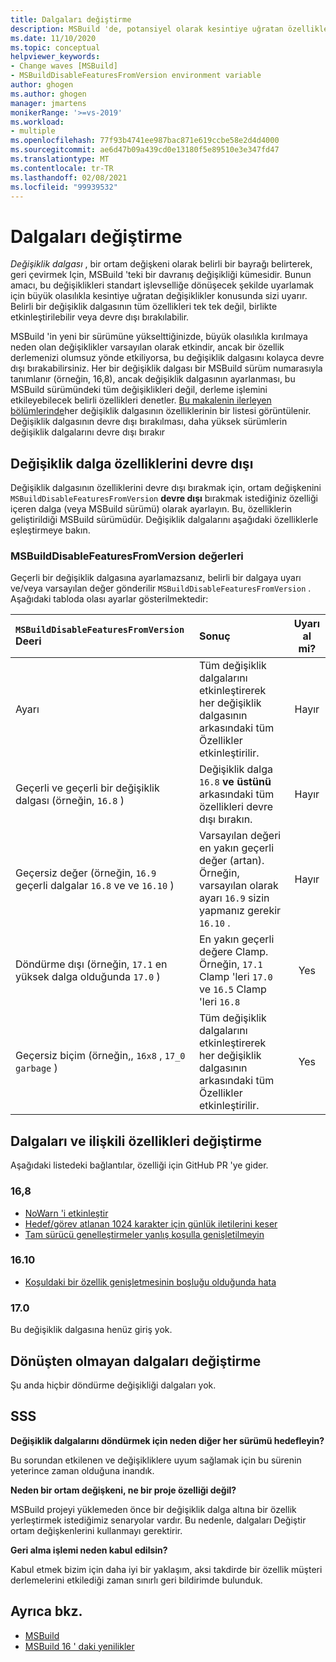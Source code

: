 ```yaml
---
title: Dalgaları değiştirme
description: MSBuild 'de, potansiyel olarak kesintiye uğratan özellikleri etkinleştirmeyi veya devre dışı bırakmayı öğrenin.
ms.date: 11/10/2020
ms.topic: conceptual
helpviewer_keywords:
- Change waves [MSBuild]
- MSBuildDisableFeaturesFromVersion environment variable
author: ghogen
ms.author: ghogen
manager: jmartens
monikerRange: '>=vs-2019'
ms.workload:
- multiple
ms.openlocfilehash: 77f93b4741ee987bac871e619ccbe58e2d4d4000
ms.sourcegitcommit: ae6d47b09a439cd0e13180f5e89510e3e347fd47
ms.translationtype: MT
ms.contentlocale: tr-TR
ms.lasthandoff: 02/08/2021
ms.locfileid: "99939532"
---
```

# <a name="change-waves"></a>Dalgaları değiştirme

*Değişiklik dalgası* , bir ortam değişkeni olarak belirli bir bayrağı belirterek, geri çevirmek Için, MSBuild 'teki bir davranış değişikliği kümesidir. Bunun amacı, bu değişiklikleri standart işlevselliğe dönüşecek şekilde uyarlamak için büyük olasılıkla kesintiye uğratan değişiklikler konusunda sizi uyarır. Belirli bir değişiklik dalgasının tüm özellikleri tek tek değil, birlikte etkinleştirilebilir veya devre dışı bırakılabilir.

MSBuild 'in yeni bir sürümüne yükselttiğinizde, büyük olasılıkla kırılmaya neden olan değişiklikler varsayılan olarak etkindir, ancak bir özellik derlemenizi olumsuz yönde etkiliyorsa, bu değişiklik dalgasını kolayca devre dışı bırakabilirsiniz. Her bir değişiklik dalgası bir MSBuild sürüm numarasıyla tanımlanır (örneğin, 16,8), ancak değişiklik dalgasının ayarlanması, bu MSBuild sürümündeki tüm değişiklikleri değil, derleme işlemini etkileyebilecek belirli özellikleri denetler. [Bu makalenin ilerleyen bölümlerinde](#change-waves-and-associated-features)her değişiklik dalgasının özelliklerinin bir listesi görüntülenir. Değişiklik dalgasının devre dışı bırakılması, daha yüksek sürümlerin değişiklik dalgalarını devre dışı bırakır

## <a name="opt-out-of-change-wave-features"></a>Değişiklik dalga özelliklerini devre dışı

Değişiklik dalgasının özelliklerini devre dışı bırakmak için, ortam değişkenini `MSBuildDisableFeaturesFromVersion` **devre dışı** bırakmak istediğiniz özelliği içeren dalga (veya MSBuild sürümü) olarak ayarlayın. Bu, özelliklerin geliştirildiği MSBuild sürümüdür. Değişiklik dalgalarını aşağıdaki özelliklerle eşleştirmeye bakın.

### <a name="msbuilddisablefeaturesfromversion-values"></a>MSBuildDisableFeaturesFromVersion değerleri

Geçerli bir değişiklik dalgasına ayarlamazsanız, belirli bir dalgaya uyarı ve/veya varsayılan değer gönderilir `MSBuildDisableFeaturesFromVersion` . Aşağıdaki tabloda olası ayarlar gösterilmektedir:

| `MSBuildDisableFeaturesFromVersion` Deeri                         | Sonuç        | Uyarı al mi? |
| :-------------                                                    | :----------   | :----------: |
| Ayarı                                                             | Tüm değişiklik dalgalarını etkinleştirerek her değişiklik dalgasının arkasındaki tüm Özellikler etkinleştirilir.               | Hayır   |
| Geçerli ve geçerli bir değişiklik dalgası (örneğin, `16.8` )                      | Değişiklik dalga `16.8` **ve üstünü** arkasındaki tüm özellikleri devre dışı bırakın.                                           | Hayır   |
| Geçersiz değer (örneğin, `16.9` geçerli dalgalar `16.8` ve ve `16.10` )| Varsayılan değeri en yakın geçerli değer (artan). Örneğin, varsayılan olarak ayarı `16.9` sizin yapmanız gerekir `16.10` .               | Hayır   |
| Döndürme dışı (örneğin, `17.1` en yüksek dalga olduğunda `17.0` )      | En yakın geçerli değere Clamp. Örneğin, `17.1` Clamp 'leri `17.0` ve `16.5` Clamp 'leri `16.8`                    | Yes  |
| Geçersiz biçim (örneğin,, `16x8` , `17_0` `garbage` )                    | Tüm değişiklik dalgalarını etkinleştirerek her değişiklik dalgasının arkasındaki tüm Özellikler etkinleştirilir.               | Yes  |

## <a name="change-waves-and-associated-features"></a>Dalgaları ve ilişkili özellikleri değiştirme

Aşağıdaki listedeki bağlantılar, özelliği için GitHub PR 'ye gider.

### <a name="168"></a>16,8

- [NoWarn 'i etkinleştir](https://github.com/dotnet/msbuild/pull/5671)
- [Hedef/görev atlanan 1024 karakter için günlük iletilerini keser](https://github.com/dotnet/msbuild/pull/5553)
- [Tam sürücü genelleştirmeler yanlış koşulla genişletilmeyin](https://github.com/dotnet/msbuild/pull/5669)

### <a name="1610"></a>16.10

- [Koşuldaki bir özellik genişletmesinin boşluğu olduğunda hata](https://github.com/dotnet/msbuild/pull/5672)

### <a name="170"></a>17.0

Bu değişiklik dalgasına henüz giriş yok.

## <a name="change-waves-that-are-out-of-rotation"></a>Dönüşten olmayan dalgaları değiştirme

Şu anda hiçbir döndürme değişikliği dalgaları yok.

## <a name="faq"></a>SSS

**Değişiklik dalgalarını döndürmek için neden diğer her sürümü hedefleyin?**

Bu sorundan etkilenen ve değişikliklere uyum sağlamak için bu sürenin yeterince zaman olduğuna inandık.

**Neden bir ortam değişkeni, ne bir proje özelliği değil?**

MSBuild projeyi yüklemeden önce bir değişiklik dalga altına bir özellik yerleştirmek istediğimiz senaryolar vardır. Bu nedenle, dalgaları Değiştir ortam değişkenlerini kullanmayı gerektirir.

**Geri alma işlemi neden kabul edilsin?**

Kabul etmek bizim için daha iyi bir yaklaşım, aksi takdirde bir özellik müşteri derlemelerini etkilediği zaman sınırlı geri bildirimde bulunduk.

## <a name="see-also"></a>Ayrıca bkz.

- [MSBuild](msbuild.md)
- [MSBuild 16 ' daki yenilikler](whats-new-msbuild-16-0.md)
